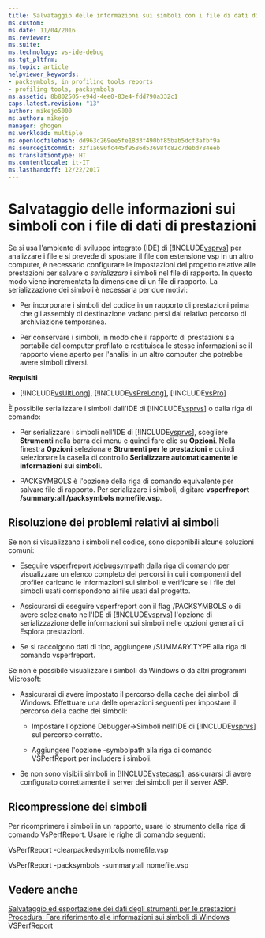 ```yaml
---
title: Salvataggio delle informazioni sui simboli con i file di dati di prestazioni | Microsoft Docs
ms.custom: 
ms.date: 11/04/2016
ms.reviewer: 
ms.suite: 
ms.technology: vs-ide-debug
ms.tgt_pltfrm: 
ms.topic: article
helpviewer_keywords:
- packsymbols, in profiling tools reports
- profiling tools, packsymbols
ms.assetid: 8b802505-e94d-4ee0-83e4-fdd790a332c1
caps.latest.revision: "13"
author: mikejo5000
ms.author: mikejo
manager: ghogen
ms.workload: multiple
ms.openlocfilehash: dd963c269ee5fe18d3f490bf85bab5dcf3afbf9a
ms.sourcegitcommit: 32f1a690fc445f9586d53698fc82c7debd784eeb
ms.translationtype: HT
ms.contentlocale: it-IT
ms.lasthandoff: 12/22/2017
---
```

# <a name="saving-symbol-information-with-performance-data-files"></a>Salvataggio delle informazioni sui simboli con i file di dati di prestazioni
Se si usa l'ambiente di sviluppo integrato (IDE) di [!INCLUDE[vsprvs](../code-quality/includes/vsprvs_md.md)] per analizzare i file e si prevede di spostare il file con estensione vsp in un altro computer, è necessario configurare le impostazioni del progetto relative alle prestazioni per salvare o *serializzare* i simboli nel file di rapporto. In questo modo viene incrementata la dimensione di un file di rapporto. La serializzazione dei simboli è necessaria per due motivi:  
  
-   Per incorporare i simboli del codice in un rapporto di prestazioni prima che gli assembly di destinazione vadano persi dal relativo percorso di archiviazione temporanea.  
  
-   Per conservare i simboli, in modo che il rapporto di prestazioni sia portabile dal computer profilato e restituisca le stesse informazioni se il rapporto viene aperto per l'analisi in un altro computer che potrebbe avere simboli diversi.  
  
 **Requisiti**  
  
-   [!INCLUDE[vsUltLong](../code-quality/includes/vsultlong_md.md)], [!INCLUDE[vsPreLong](../code-quality/includes/vsprelong_md.md)], [!INCLUDE[vsPro](../code-quality/includes/vspro_md.md)]  
  
 È possibile serializzare i simboli dall'IDE di [!INCLUDE[vsprvs](../code-quality/includes/vsprvs_md.md)] o dalla riga di comando:  
  
-   Per serializzare i simboli nell'IDE di [!INCLUDE[vsprvs](../code-quality/includes/vsprvs_md.md)], scegliere **Strumenti** nella barra dei menu e quindi fare clic su **Opzioni**. Nella finestra **Opzioni** selezionare **Strumenti per le prestazioni** e quindi selezionare la casella di controllo **Serializzare automaticamente le informazioni sui simboli**.  
  
-   PACKSYMBOLS è l'opzione della riga di comando equivalente per salvare file di rapporto. Per serializzare i simboli, digitare **vsperfreport /summary:all /packsymbols nomefile.vsp**.  
  
## <a name="troubleshooting-symbol-problems"></a>Risoluzione dei problemi relativi ai simboli  
 Se non si visualizzano i simboli nel codice, sono disponibili alcune soluzioni comuni:  
  
-   Eseguire vsperfreport /debugsympath dalla riga di comando per visualizzare un elenco completo dei percorsi in cui i componenti del profiler caricano le informazioni sui simboli e verificare se i file dei simboli usati corrispondono ai file usati dal progetto.  
  
-   Assicurarsi di eseguire vsperfreport con il flag /PACKSYMBOLS o di avere selezionato nell'IDE di [!INCLUDE[vsprvs](../code-quality/includes/vsprvs_md.md)] l'opzione di serializzazione delle informazioni sui simboli nelle opzioni generali di Esplora prestazioni.  
  
-   Se si raccolgono dati di tipo, aggiungere /SUMMARY:TYPE alla riga di comando vsperfreport.  
  
 Se non è possibile visualizzare i simboli da Windows o da altri programmi Microsoft:  
  
-   Assicurarsi di avere impostato il percorso della cache dei simboli di Windows. Effettuare una delle operazioni seguenti per impostare il percorso della cache dei simboli:  
  
    -   Impostare l'opzione Debugger->Simboli nell'IDE di [!INCLUDE[vsprvs](../code-quality/includes/vsprvs_md.md)] sul percorso corretto.  
  
    -   Aggiungere l'opzione -symbolpath alla riga di comando VSPerfReport per includere i simboli.  
  
-   Se non sono visibili simboli in [!INCLUDE[vstecasp](../code-quality/includes/vstecasp_md.md)], assicurarsi di avere configurato correttamente il server dei simboli per il server ASP.  
  
## <a name="repacking-symbols"></a>Ricompressione dei simboli  
 Per ricomprimere i simboli in un rapporto, usare lo strumento della riga di comando VsPerfReport. Usare le righe di comando seguenti:  
  
 VsPerfReport -clearpackedsymbols nomefile.vsp  
  
 VsPerfReport -packsymbols -summary:all nomefile.vsp  
  
## <a name="see-also"></a>Vedere anche  
 [Salvataggio ed esportazione dei dati degli strumenti per le prestazioni](../profiling/saving-and-exporting-performance-tools-data.md)   
 [Procedura: Fare riferimento alle informazioni sui simboli di Windows](../profiling/how-to-reference-windows-symbol-information.md)   
 [VSPerfReport](../profiling/vsperfreport.md)